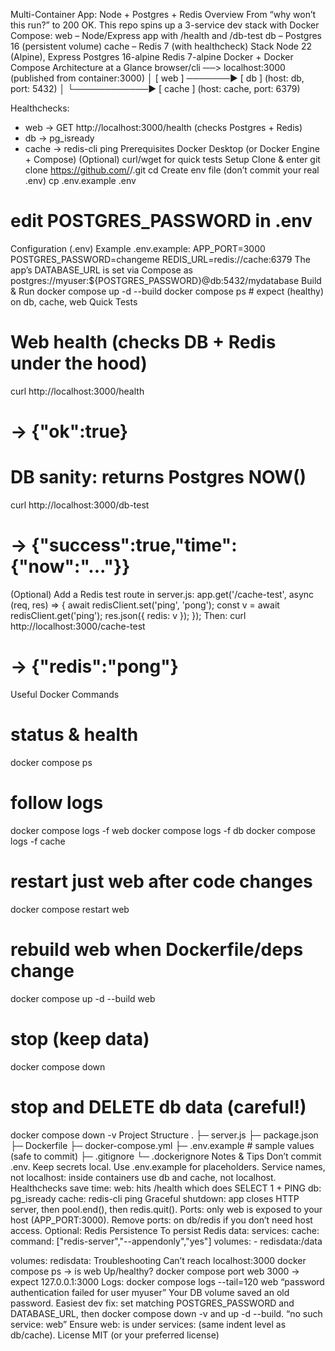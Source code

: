 Multi-Container App: Node + Postgres + Redis
Overview
From “why won’t this run?” to 200 OK.
This repo spins up a 3-service dev stack with Docker Compose:
web – Node/Express app with /health and /db-test
db – Postgres 16 (persistent volume)
cache – Redis 7 (with healthcheck)
Stack
Node 22 (Alpine), Express
Postgres 16-alpine
Redis 7-alpine
Docker + Docker Compose
Architecture at a Glance
browser/cli ──> localhost:3000  (published from container:3000)
                     │
                 [ web ]  ───────►  [ db ]    (host: db, port: 5432)
                   │
                   └────────────►  [ cache ]  (host: cache, port: 6379)

Healthchecks:
- web   → GET http://localhost:3000/health  (checks Postgres + Redis)
- db    → pg_isready
- cache → redis-cli ping
Prerequisites
Docker Desktop (or Docker Engine + Compose)
(Optional) curl/wget for quick tests
Setup
Clone & enter
git clone https://github.com/<your-username>/<your-repo>.git
cd <your-repo>
Create env file (don’t commit your real .env)
cp .env.example .env
# edit POSTGRES_PASSWORD in .env
Configuration (.env)
Example .env.example:
APP_PORT=3000
POSTGRES_PASSWORD=changeme
REDIS_URL=redis://cache:6379
The app’s DATABASE_URL is set via Compose as
postgres://myuser:${POSTGRES_PASSWORD}@db:5432/mydatabase
Build & Run
docker compose up -d --build
docker compose ps   # expect (healthy) on db, cache, web
Quick Tests
# Web health (checks DB + Redis under the hood)
curl http://localhost:3000/health
# → {"ok":true}

# DB sanity: returns Postgres NOW()
curl http://localhost:3000/db-test
# → {"success":true,"time":{"now":"..."}}
(Optional) Add a Redis test route in server.js:
app.get('/cache-test', async (req, res) => {
  await redisClient.set('ping', 'pong');
  const v = await redisClient.get('ping');
  res.json({ redis: v });
});
Then:
curl http://localhost:3000/cache-test
# → {"redis":"pong"}
Useful Docker Commands
# status & health
docker compose ps

# follow logs
docker compose logs -f web
docker compose logs -f db
docker compose logs -f cache

# restart just web after code changes
docker compose restart web

# rebuild web when Dockerfile/deps change
docker compose up -d --build web

# stop (keep data)
docker compose down

# stop and DELETE db data (careful!)
docker compose down -v
Project Structure
.
├─ server.js
├─ package.json
├─ Dockerfile
├─ docker-compose.yml
├─ .env.example          # sample values (safe to commit)
├─ .gitignore
└─ .dockerignore
Notes & Tips
Don’t commit .env. Keep secrets local. Use .env.example for placeholders.
Service names, not localhost: inside containers use db and cache, not localhost.
Healthchecks save time:
web: hits /health which does SELECT 1 + PING
db: pg_isready
cache: redis-cli ping
Graceful shutdown: app closes HTTP server, then pool.end(), then redis.quit().
Ports: only web is exposed to your host (APP_PORT:3000).
Remove ports: on db/redis if you don’t need host access.
Optional: Redis Persistence
To persist Redis data:
services:
  cache:
    command: ["redis-server","--appendonly","yes"]
    volumes:
      - redisdata:/data

volumes:
  redisdata:
Troubleshooting
Can’t reach localhost:3000
docker compose ps → is web Up/healthy?
docker compose port web 3000 → expect 127.0.0.1:3000
Logs: docker compose logs --tail=120 web
“password authentication failed for user myuser”
Your DB volume saved an old password. Easiest dev fix: set matching POSTGRES_PASSWORD and DATABASE_URL, then docker compose down -v and up -d --build.
“no such service: web”
Ensure web: is under services: (same indent level as db/cache).
License
MIT (or your preferred license)

